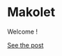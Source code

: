# Makolet

Welcome !

[See the post](posts/2024-06-27.md)


<!--stackedit_data:
eyJoaXN0b3J5IjpbNDU2MDk1ODQwXX0=
-->